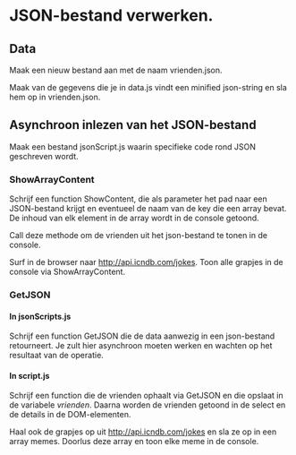 # JSON-bestand verwerken.

## Data
Maak een nieuw bestand aan met de naam vrienden.json.

Maak van de gegevens die je in data.js vindt een minified json-string en sla hem op in vrienden.json.

## Asynchroon inlezen van het JSON-bestand
Maak een bestand jsonScript.js waarin specifieke code rond JSON geschreven wordt.

### ShowArrayContent
Schrijf een function ShowContent, die als parameter het pad naar een JSON-bestand krijgt en eventueel de naam van de key die een array bevat.
De inhoud van elk element in de array wordt in de console getoond. 

Call deze methode om de vrienden uit het json-bestand te tonen in de console.

Surf in de browser naar http://api.icndb.com/jokes. Toon alle grapjes in de console via ShowArrayContent.

### GetJSON
#### In jsonScripts.js
Schrijf een function GetJSON die de data aanwezig in een json-bestand retourneert. Je zult hier asynchroon moeten werken en wachten op het resultaat van de operatie.

#### In script.js
Schrijf een function die de vrienden ophaalt via GetJSON en die opslaat in de variabele *vrienden*.
Daarna worden de vrienden getoond in de select en de details in de DOM-elementen.

Haal ook de grapjes op uit http://api.icndb.com/jokes en sla ze op in een array memes.
Doorlus deze array en toon elke meme in de console.





